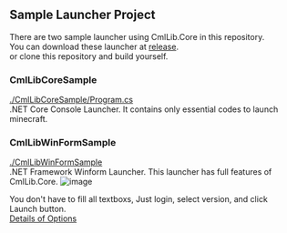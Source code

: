 ## Sample Launcher Project

There are two sample launcher using CmlLib.Core in this repository.  
You can download these launcher at [release](https://github.com/AlphaBs/CmlLib.Core/releases).  
or clone this repository and build yourself.

### CmlLibCoreSample
[./CmlLibCoreSample/Program.cs](https://github.com/AlphaBs/CmlLib.Core/blob/master/CmlLibCoreSample/Program.cs)  
.NET Core Console Launcher. It contains only essential codes to launch minecraft.  

### CmlLibWinFormSample
[./CmlLibWinFormSample](https://github.com/AlphaBs/CmlLib.Core/tree/master/CmlLibWinFormSample)  
.NET Framework Winform Launcher. This launcher has full features of CmlLib.Core. 
![image](https://user-images.githubusercontent.com/17783561/82755684-2b385980-9e10-11ea-966e-9edb2f1c0718.png)  


You don't have to fill all textboxs, Just login, select version, and click Launch button.  
[Details of Options](https://github.com/AlphaBs/CmlLib.Core/wiki/MLaunchOption)